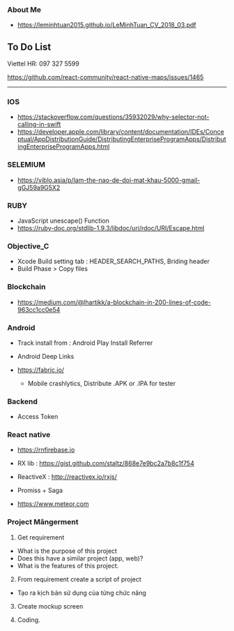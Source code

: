 ### About Me

* https://leminhtuan2015.github.io/LeMinhTuan_CV_2018_03.pdf


## To Do List

Viettel HR: 097 327 5599

https://github.com/react-community/react-native-maps/issues/1465
 
----------------------------------------------------------------------------

### IOS
* https://stackoverflow.com/questions/35932029/why-selector-not-calling-in-swift
* https://developer.apple.com/library/content/documentation/IDEs/Conceptual/AppDistributionGuide/DistributingEnterpriseProgramApps/DistributingEnterpriseProgramApps.html


### SELEMIUM
* https://viblo.asia/p/lam-the-nao-de-doi-mat-khau-5000-gmail-gGJ59a9G5X2

### RUBY
* JavaScript unescape() Function
* https://ruby-doc.org/stdlib-1.9.3/libdoc/uri/rdoc/URI/Escape.html


### Objective_C
* Xcode Build setting tab : HEADER_SEARCH_PATHS, Briding header
* Build Phase > Copy files


### Blockchain

* https://medium.com/@lhartikk/a-blockchain-in-200-lines-of-code-963cc1cc0e54

### Android

* Track install from :  Android Play Install Referrer 
* Android Deep Links

* https://fabric.io/
  * Mobile crashlytics, Distribute .APK or .IPA for tester

### Backend

* Access Token

### React native
* https://rnfirebase.io
* RX lib : https://gist.github.com/staltz/868e7e9bc2a7b8c1f754
* ReactiveX : http://reactivex.io/rxjs/
* Promiss + Saga


* https://www.meteor.com



### Project Mângerment

1. Get requirement
  * What is the purpose of this project
  * Does this have a similar project (app, web)?
  * What is the features of this project.
  
2. From requirement create a script of project
  * Tạo ra kịch bản sử dụng của từng chức năng
  
3. Create mockup screen

4. Coding.

